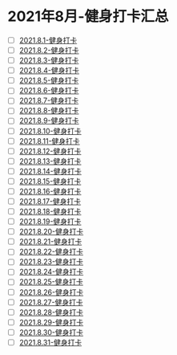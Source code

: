 # 2021年8月-健身打卡汇总
 - [ ] [2021.8.1-健身打卡](/workout/2021y-workout/2021y-8m-workout/2021.8.1workout.md)
 - [ ] [2021.8.2-健身打卡](/workout/2021y-workout/2021y-8m-workout/2021.8.2workout.md)
 - [ ] [2021.8.3-健身打卡](/workout/2021y-workout/2021y-8m-workout/2021.8.3workout.md)
 - [ ] [2021.8.4-健身打卡](/workout/2021y-workout/2021y-8m-workout/2021.8.4workout.md)
 - [ ] [2021.8.5-健身打卡](/workout/2021y-workout/2021y-8m-workout/2021.8.5workout.md)
 - [ ] [2021.8.6-健身打卡](/workout/2021y-workout/2021y-8m-workout/2021.8.6workout.md)
 - [ ] [2021.8.7-健身打卡](/workout/2021y-workout/2021y-8m-workout/2021.8.7workout.md)
 - [ ] [2021.8.8-健身打卡](/workout/2021y-workout/2021y-8m-workout/2021.8.8workout.md)
 - [ ] [2021.8.9-健身打卡](/workout/2021y-workout/2021y-8m-workout/2021.8.9workout.md)
 - [ ] [2021.8.10-健身打卡](/workout/2021y-workout/2021y-8m-workout/2021.8.10workout.md)
 - [ ] [2021.8.11-健身打卡](/workout/2021y-workout/2021y-8m-workout/2021.8.11workout.md)
 - [ ] [2021.8.12-健身打卡](/workout/2021y-workout/2021y-8m-workout/2021.8.12workout.md)
 - [ ] [2021.8.13-健身打卡](/workout/2021y-workout/2021y-8m-workout/2021.8.13workout.md)
 - [ ] [2021.8.14-健身打卡](/workout/2021y-workout/2021y-8m-workout/2021.8.14workout.md)
 - [ ] [2021.8.15-健身打卡](/workout/2021y-workout/2021y-8m-workout/2021.8.15workout.md)
 - [ ] [2021.8.16-健身打卡](/workout/2021y-workout/2021y-8m-workout/2021.8.16workout.md)
 - [ ] [2021.8.17-健身打卡](/workout/2021y-workout/2021y-8m-workout/2021.8.17workout.md)
 - [ ] [2021.8.18-健身打卡](/workout/2021y-workout/2021y-8m-workout/2021.8.18workout.md)
 - [ ] [2021.8.19-健身打卡](/workout/2021y-workout/2021y-8m-workout/2021.8.19workout.md)
 - [ ] [2021.8.20-健身打卡](/workout/2021y-workout/2021y-8m-workout/2021.8.20workout.md)
 - [ ] [2021.8.21-健身打卡](/workout/2021y-workout/2021y-8m-workout/2021.8.21workout.md)
 - [ ] [2021.8.22-健身打卡](/workout/2021y-workout/2021y-8m-workout/2021.8.22workout.md)
 - [ ] [2021.8.23-健身打卡](/workout/2021y-workout/2021y-8m-workout/2021.8.23workout.md)
 - [ ] [2021.8.24-健身打卡](/workout/2021y-workout/2021y-8m-workout/2021.8.24workout.md)
 - [ ] [2021.8.25-健身打卡](/workout/2021y-workout/2021y-8m-workout/2021.8.25workout.md)
 - [ ] [2021.8.26-健身打卡](/workout/2021y-workout/2021y-8m-workout/2021.8.26workout.md)
 - [ ] [2021.8.27-健身打卡](/workout/2021y-workout/2021y-8m-workout/2021.8.27workout.md)
 - [ ] [2021.8.28-健身打卡](/workout/2021y-workout/2021y-8m-workout/2021.8.28workout.md)
 - [ ] [2021.8.29-健身打卡](/workout/2021y-workout/2021y-8m-workout/2021.8.29workout.md)
 - [ ] [2021.8.30-健身打卡](/workout/2021y-workout/2021y-8m-workout/2021.8.30workout.md)
 - [ ] [2021.8.31-健身打卡](/workout/2021y-workout/2021y-8m-workout/2021.8.31workout.md)
